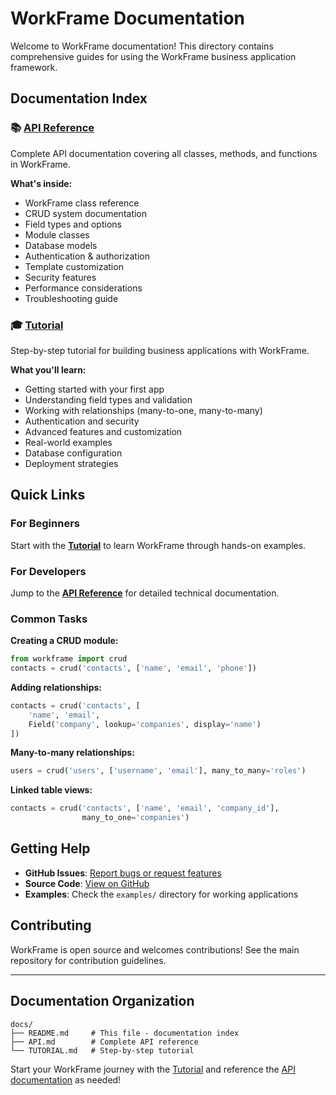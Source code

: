 # WorkFrame Documentation

Welcome to WorkFrame documentation! This directory contains comprehensive guides for using the WorkFrame business application framework.

## Documentation Index

### 📚 [API Reference](API.md)
Complete API documentation covering all classes, methods, and functions in WorkFrame.

**What's inside:**
- WorkFrame class reference
- CRUD system documentation
- Field types and options
- Module classes
- Database models
- Authentication & authorization
- Template customization
- Security features
- Performance considerations
- Troubleshooting guide

### 🎓 [Tutorial](TUTORIAL.md)
Step-by-step tutorial for building business applications with WorkFrame.

**What you'll learn:**
- Getting started with your first app
- Understanding field types and validation
- Working with relationships (many-to-one, many-to-many)
- Authentication and security
- Advanced features and customization
- Real-world examples
- Database configuration
- Deployment strategies

## Quick Links

### For Beginners
Start with the **[Tutorial](TUTORIAL.md)** to learn WorkFrame through hands-on examples.

### For Developers
Jump to the **[API Reference](API.md)** for detailed technical documentation.

### Common Tasks

**Creating a CRUD module:**
```python
from workframe import crud
contacts = crud('contacts', ['name', 'email', 'phone'])
```

**Adding relationships:**
```python
contacts = crud('contacts', [
    'name', 'email', 
    Field('company', lookup='companies', display='name')
])
```

**Many-to-many relationships:**
```python
users = crud('users', ['username', 'email'], many_to_many='roles')
```

**Linked table views:**
```python
contacts = crud('contacts', ['name', 'email', 'company_id'], 
                many_to_one='companies')
```

## Getting Help

- **GitHub Issues**: [Report bugs or request features](https://github.com/massyn/workframe/issues)
- **Source Code**: [View on GitHub](https://github.com/massyn/workframe)
- **Examples**: Check the `examples/` directory for working applications

## Contributing

WorkFrame is open source and welcomes contributions! See the main repository for contribution guidelines.

---

## Documentation Organization

```
docs/
├── README.md     # This file - documentation index
├── API.md        # Complete API reference
└── TUTORIAL.md   # Step-by-step tutorial
```

Start your WorkFrame journey with the [Tutorial](TUTORIAL.md) and reference the [API documentation](API.md) as needed!